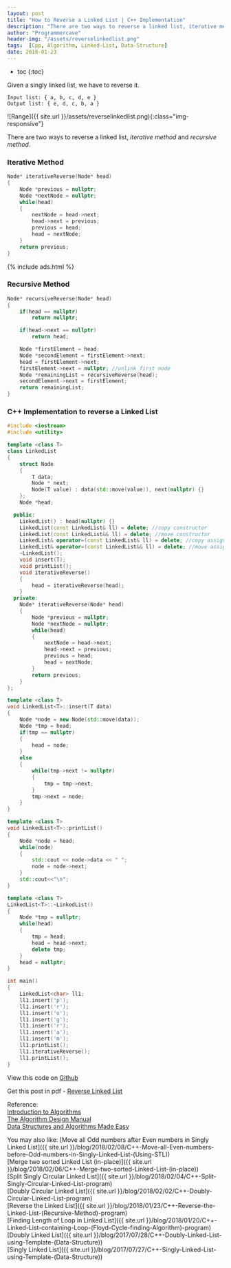 ```yaml
---
layout: post
title: "How to Reverse a Linked List | C++ Implementation"
description: "There are two ways to reverse a linked list, iterative method and recursive method."
author: "Programmercave"
header-img: "/assets/reverselinkedlist.png"
tags:  [Cpp, Algorithm, Linked-List, Data-Structure]
date: 2018-01-23
---
```

* toc
{:toc}

Given a singly linked list, we have to reverse it.

```
Input list: { a, b, c, d, e }
Output list: { e, d, c, b, a }
```
![Range]({{ site.url }}/assets/reverselinkedlist.png){:class="img-responsive"}

There are two ways to reverse a linked list, *iterative method* and *recursive method*.

<h3>Iterative Method</h3>

```cpp
Node* iterativeReverse(Node* head)
{
    Node *previous = nullptr;
    Node *nextNode = nullptr;
    while(head)
    {
        nextNode = head->next;
        head->next = previous;
        previous = head;
        head = nextNode;
    }
    return previous;
}
```

{% include ads.html %}<br/>

<h3>Recursive Method</h3>

```cpp
Node* recursiveReverse(Node* head)
{
    if(head == nullptr)
        return nullptr;

    if(head->next == nullptr)
        return head;

    Node *firstElement = head;
    Node *secondElement = firstElement->next;
    head = firstElement->next;
    firstElement->next = nullptr; //unlink first node
    Node *remainingList = recursiveReverse(head);
    secondElement->next = firstElement;
    return remainingList;
}
```
<h3>C++ Implementation to reverse a Linked List</h3>

```cpp
#include <iostream>
#include <utility>

template <class T>
class LinkedList
{
    struct Node
    {
        T data;
        Node * next;
        Node(T value) : data(std::move(value)), next(nullptr) {}
    };
    Node *head;

  public:
    LinkedList() : head(nullptr) {}
    LinkedList(const LinkedList& ll) = delete; //copy constructor
    LinkedList(const LinkedList&& ll) = delete; //move constructor
    LinkedList& operator=(const LinkedList& ll) = delete; //copy assignment
    LinkedList& operator=(const LinkedList&& ll) = delete; //move assignment
    ~LinkedList();
    void insert(T);
    void printList();
    void iterativeReverse()
    {
        head = iterativeReverse(head);
    }
  private:
    Node* iterativeReverse(Node* head)
    {
        Node *previous = nullptr;
        Node *nextNode = nullptr;
        while(head)
        {
            nextNode = head->next;
            head->next = previous;
            previous = head;
            head = nextNode;
        }
        return previous;
    }
};

template <class T>
void LinkedList<T>::insert(T data)
{
    Node *node = new Node(std::move(data));
    Node *tmp = head;
    if(tmp == nullptr)
    {
        head = node;
    }
    else
    {
        while(tmp->next != nullptr)
        {
            tmp = tmp->next;
        }
        tmp->next = node;
    }
}

template <class T>
void LinkedList<T>::printList()
{
    Node *node = head;
    while(node)
    {
        std::cout << node->data << " ";
        node = node->next;
    }
    std::cout<<"\n";
}

template <class T>
LinkedList<T>::~LinkedList()
{
    Node *tmp = nullptr;
    while(head)
    {
        tmp = head;
        head = head->next;
        delete tmp;
    }
    head = nullptr;
}

int main()
{
    LinkedList<char> ll1;
    ll1.insert('p');
    ll1.insert('r');
    ll1.insert('o');
    ll1.insert('g');
    ll1.insert('r');
    ll1.insert('a');
    ll1.insert('m');
    ll1.printList();
    ll1.iterativeReverse();
    ll1.printList();
}
```

View this code on [Github](https://github.com/{{site.github_username}}/Algo-Data-Structure/blob/master/Reverse%20Linked%20List/C++/Iterative/reverseLinkedListIterative.cpp)

Get this post in pdf - [Reverse Linked List](https://www.file-up.org/8s355vxo24dv)

Reference:<br/>
[Introduction to Algorithms](https://amzn.to/2OarGBs)<br/>
[The Algorithm Design Manual](https://amzn.to/2CH9h9Z)<br/>
[Data Structures and Algorithms Made Easy](https://amzn.to/2NLM0dd)<br/>

You may also like:
[Move all Odd numbers after Even numbers in Singly Linked List]({{ site.url }}/blog/2018/02/08/C++-Move-all-Even-numbers-before-Odd-numbers-in-Singly-Linked-List-(Using-STL))<br/>
[Merge two sorted Linked List (in-place)]({{ site.url }}/blog/2018/02/06/C++-Merge-two-sorted-Linked-List-(in-place))<br/>
[Split Singly Circular Linked List]({{ site.url }}/blog/2018/02/04/C++-Split-Singly-Circular-Linked-List-program)<br/>
[Doubly Circular Linked List]({{ site.url }}/blog/2018/02/02/C++-Doubly-Circular-Linked-List-program)<br/>
[Reverse the Linked List]({{ site.url }}/blog/2018/01/23/C++-Reverse-the-Linked-List-(Recursive-Method)-program)<br/>
[Finding Length of Loop in Linked List]({{ site.url }}/blog/2018/01/20/C++-Linked-List-containing-Loop-(Floyd-Cycle-finding-Algorithm)-program)<br/>
[Doubly Linked List]({{ site.url }}/blog/2017/07/28/C++-Doubly-Linked-List-using-Template-(Data-Structure))<br/>
[Singly Linked List]({{ site.url }}/blog/2017/07/27/C++-Singly-Linked-List-using-Template-(Data-Structure))<br/>




